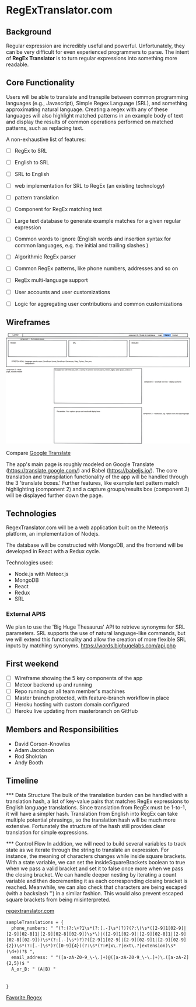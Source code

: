 # RegExTranslator.com

## Background

Regular expression are incredibly useful and powerful. Unfortunately, they can be very difficult for even experienced programmers to parse. The intent of **RegEx Translator** is to turn regular expressions into something more readable.

## Core Functionality

Users will be able to translate and transpile between common programming
languages (e.g., Javascript), Simple Regex Language (SRL), and something
approximating natural language. Creating a regex with any of these
languages will also highlight matched patterns in an example body of
text and display the results of common operations performed on matched
patterns, such as replacing text.

A non-exhaustive list of features:

- [ ] RegEx to SRL
- [ ] English to SRL
- [ ] SRL to English
- [ ] web implementation for SRL to RegEx (an existing technology)
- [ ] pattern translation
- [ ] Component for RegEx matching text
- [ ] Large text database to generate example matches for a given regular expression
- [ ] Common words to ignore (English words and insertion syntax for common languages, e.g. the initial and trailing slashes )
- [ ] Algorithmic RegEx parser
- [ ] Common RegEx patterns, like phone numbers, addresses and so on
- [ ] RegEx multi-language support
- [ ] User accounts and user customizations
- [ ] Logic for aggregating user contributions and common customizations


## Wireframes
![Wireframes](docs/regextranslator_wireframes.png)

Compare [Google Translate](https://translate.google.com)

The app's main page is roughly modeled on Google Translate
(https://translate.google.com/) and Babel (https://babeljs.io/). The
core translation and transpilation functionality of the app will be
handled through the 3 'translate boxes.' Further features, like example
text pattern match highlighting (component 2) and a capture
groups/results box (component 3) will be displayed further down the
page.

## Technologies

RegexTranslator.com will be a web application built on the Meteorjs
platform, an implementation of Nodejs.

The database will be constructed with MongoDB, and the frontend will be
developed in React with a Redux cycle.

Technologies used:

- Node.js with Meteor.js
- MongoDB
- React
- Redux
- SRL


### External APIS
We plan to use the 'Big Huge Thesaurus' API to retrieve synonyms for SRL
parameters. SRL supports the use of natural language-like commands, but
we will extend this functionality and allow the creation of more
flexible SRL inputs by matching synonyms.
https://words.bighugelabs.com/api.php

## First weekend

- [ ] Wireframe showing the 5 key components of the app
- [ ] Meteor backend up and running
- [ ] Repo running on all team member's machines
- [ ] Master branch protected, with feature-branch workflow in place
- [ ] Heroku hosting with custom domain configured
- [ ] Heroku live updating from masterbranch on GitHub

## Members and Responsibilities

- David Corson-Knowles
- Adam Jacobson
- Rod Shokrian
- Andy Booth

## Timeline

*** Data Structure
The bulk of the translation burden can be handled with a translation hash, a list of key-value pairs that matches RegEx expressions to English language translations. Since translation from RegEx must be 1-to-1, it will have a simpler hash. Translation from English into RegEx can take multiple potential phrasings, so the translation hash will be much more extensive. Fortunately the structure of the hash still provides clear translation for simple expressions.

*** Control Flow
In addition, we will need to build several variables to track state as we iterate through the string to translate an expression. For instance, the meaning of characters changes while inside square brackets. With a state variable, we can set the insideSquareBrackets boolean to true when we pass a valid bracket and set it to false once more when we pass the closing bracket. We can handle deeper nesting by iterating a count variable and then decrementing it as each corresponding closing bracket is reached.
Meanwhile, we can also check that characters are being escaped (with a backslash '\') in a similar fashion. This would also prevent escaped square brackets from being misinterpreted.

[regextranslator.com](http://regextranslator.com)
```
sampleTranslations = {
  phone_numbers: " ^(?:(?:\+?1\s*(?:[.-]\s*)?)?(?:\(\s*([2-9]1[02-9]|[2-9][02-8]1|[2-9][02-8][02-9])\s*\)|([2-9]1[02-9]|[2-9][02-8]1|[2-9][02-8][02-9]))\s*(?:[.-]\s*)?)?([2-9]1[02-9]|[2-9][02-9]1|[2-9][02-9]{2})\s*(?:[.-]\s*)?([0-9]{4})(?:\s*(?:#|x\.?|ext\.?|extension)\s*(\d+))?$ ",
  email_address: " ^([a-zA-Z0-9_\-\.]+)@([a-zA-Z0-9_\-\.]+)\.([a-zA-Z]{2,5})$ "
  A_or_B: " (A|B) "


}
```
[Favorite Regex](http://www.catonmat.net/blog/my-favorite-regex/)
